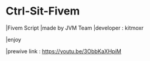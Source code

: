 # Ctrl-Sit-Fivem
|Fivem Script 
|made by JVM Team
|developer : kitmoxr

|enjoy  

|prewive link : https://youtu.be/3ObbKaXHpiM
